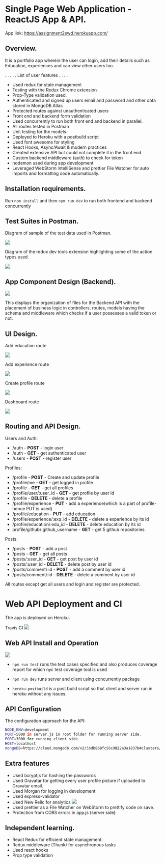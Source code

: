 # Single Page Web Application - ReactJS App & API.


App link: https://assignment2ewd.herokuapp.com/

## Overview.
It is a portfolio app wherein the user can login, add their details such as Education, experiences and can view other users too.

 . . . . . List of user features . . . . 
 
 + Used redux for state management
 + Testing with the Redux Chrome extension
 + Prop-Type validation used.
 + Authenticated and signed up users email and password and other data stored in MongoDB Atlas
 + Protected routes against unauthenticated users
 + Front end and backend form validation
 + Used concurrently to run both front end and backend in parallel.
 + All routes tested in Postman
 + Unit testing for the models
 + Deployed to Heroku with a postbuild script
 + Used font awesome for styling
 + React Hooks, Async/Await & modern practices
 + Created extensive API but could not complete it in the front end
 + Custom backend middleware (auth) to check for token
 + nodemon used during app development
 + Leveraged WebStorm IntelliSense and prettier File Watcher for auto imports and formatting code automatically.

## Installation requirements.

Run `npm install` and then `npm run dev` to run both frontend and backend concurrently

## Test Suites in Postman.

Diagram of sample of the test data used in Postman.

![][postman]

Diagram of the redux dev tools extension highlighting some of the action types used.

![][reduxActionTypes]

## App Component Design (Backend).

![][folderStructure]

This displays the organization of files for the Backend API with the placement of business logic in controllers, routes, models having the schema and middleware which checks if a user possesses a valid token or not.

## UI Design.

Add education route

![][addEducation]

Add experience route

![][addExperience]

Create profile route

![][createProfile]

Dashboard route

![][dashboard]

## Routing and API Design.
Users and Auth:
+ /auth - **POST** - login user
+ /auth - **GET** -  get authenticated user
+ /users - **POST** - register user

Profiles:
+ /profile - **POST** - Create and update profile
+ /profile/me - **GET** - get logged in profile
+ /profile - **GET** - get all profiles
+ /profile/user/:user_id - **GET** - get profile by user id
+ /profile - **DELETE** - delete a profile
+ /profile/experience - **PUT** - add a experience(which is a part of profile- hence PUT is used)
+ /profile/education - **PUT** - add education
+ /profile/experience/:exp_id - **DELETE** - delete a experience by its id
+ /profile/education/:edu_id - **DELETE** - delete education by its id
+ profile/github/:github_username - **GET** - get 5 github repositories.

Posts:
+ /posts - **POST** - add a post
+ /posts - **GET** - get all posts
+ /posts/:user_id - **GET** - get post by user id
+ /posts/:user_id - **DELETE** - delete post by user id
+ /posts/comment/:id - **POST** - add a comment by user id
+ /posts/comment/:id - **DELETE** - delete a comment by user id

All routes except get all users and login and register are protected.

# Web API Deployment and CI
The app is deployed on Heroku.

Travis CI
![][ci]
## Web API Install and Operation
![][test]
+ `npm run test` runs the test cases specified and also produces coverage report for which nyc test coverage tool is used

+ `npm run dev` runs server and client using concurrently package

+ `heroku-postbuild` is a post build script so that client and server run in heroku without any issues.

## API Configuration
The configuration approach for the API:
~~~bash
NODE_ENV=development
PORT=5000 in server.js in root folder for running server side.
PORT=3000 for running client side.
HOST=localhost
mongoDB=https://cloud.mongodb.com/v2/5bdb868fc56c9822a3a1837b#clusters/detail/AssignmentCluster
~~~

## Extra features

 + Used bcryptjs for hashing the passwords 
 + Used Gravatar for getting every user profile picture if uploaded to Gravatar email.
+ Used Morgan for logging in development
+ Used express-validator
+ Used New Relic for analytics
![][analytics]
+ Used prettier as a File Watcher on WebStorm to prettify code on save.
+ Protection from CORS errors in app.js (server side) 

## Independent learning.

+ React Redux for efficient state management.
+ Redux middleware (Thunk) for asynchronous tasks
+ Used react hooks
+ Prop type validation


[postman]: ./postman.png
[reduxActionTypes]: ./reduxActionTypes.png
[folderStructure]: ./folderStructure.png
[addEducation]: ./addEducation.png
[addExperience]: ./addExperience.png
[createProfile]: ./createProfile.png
[dashboard]: ./dashboard.png
[ci]: ./ci.png
[test]: ./testing.png
[analytics]: ./analytics.png
